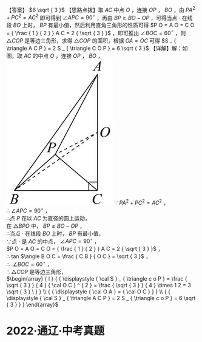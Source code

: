 【答案】 $6 \sqrt { 3 }$
【思路点拨】取 $A C$ 中点 $O$ ，连接 $O P$ ， $B O$ ，由 $P A ^ { 2 } + P C ^ { 2 } = A C ^ { 2 }$ 即可得到 $\angle A P C = 9 0 ^ { \circ }$ ，再由 $B P \geq B O - O P$ ，可得当点 $\cdot$ 在线段 $B O$ 上时， $B P$ 有最小值，然后利用直角三角形的性质可得 $P O = A O = C O = { \frac { 1 } { 2 } } A C = 2 { \sqrt { 3 } }$ ，即可推出 $\angle B O C = 6 0 ^ { \circ }$ ，则 $\triangle C O P$ 是等边三角形，求得 $\triangle C O P$ 的面积，根据 $O A = O C$ 可得 $S _ { \triangle A C P } = 2 S _ { \triangle C O P } = 6 \sqrt { 3 }$ 【详解】解：如图，取 $A C$ 的中点 $O$ ，连接 $O P$ ， $B O$ ，
![](<../../qs_image_DB/专题2-3_八种隐圆类最值问题，圆来如此简单（解析版）/419b7994682741b36383382b143abe6b570a157a941697439fce6392b8115a56.jpg>)
∵ $P A ^ { 2 } + P C ^ { 2 } = A C ^ { 2 }$ ，  
∴ $\angle A P C = 9 0 ^ { \circ }$ ，  
∴点 $P$ 在以 $A C$ 为直径的圆上运动，  
在 $\triangle B P O$ 中， $B P \geq B O - O P$ ，  
∴当点 $\cdot$ 在线段 $B O$ 上时， $B P$ 有最小值，  
∵点 $\cdot$ 是 $A C$ 的中点， $\angle A P C = 9 0 ^ { \circ }$ ，  
$P O = A O = C O = { \frac { 1 } { 2 } } A C = 2 { \sqrt { 3 } }$ ，  
∴ tan $\angle B O C = \frac { C B } { O C } = \sqrt { 3 }$ ，  
∴ $. \angle B O C = 6 0 ^ { \circ }$ ，  
∴ $\triangle C O P$ 是等边三角形，  
$\begin{array} { l } { { \displaystyle { \cal S } _ { \triangle c o P } = \frac { \sqrt { 3 } } { 4 } { \cal O C } ^ { 2 } = \frac { \sqrt { 3 } } { 4 } \times 1 2 = 3 \sqrt { 3 } \ } } \\ { { \displaystyle { \cal O A } = { \cal O C } } } \\ { { \displaystyle { \cal S } _ { \triangle A C P } = 2 S _ { \triangle c o P } = 6 \sqrt { 3 } } } \end{array}$
# 2022·通辽·中考真题
